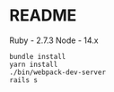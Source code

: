 # README

Ruby - 2.7.3
Node - 14.x

```
bundle install
yarn install
./bin/webpack-dev-server
rails s
```

